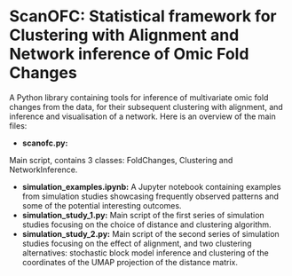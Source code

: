 # ScanOFC: Statistical framework for Clustering with Alignment and Network inference of Omic Fold Changes
A Python library containing tools for inference of multivariate omic fold changes from the data, for their subsequent clustering with alignment, and inference and visualisation of a network. Here is an overview of the main files:

- **scanofc.py:** 

Main script, contains 3 classes: FoldChanges, Clustering and NetworkInference. 
- **simulation_examples.ipynb:** 
A Jupyter notebook containing examples from simulation studies showcasing frequently observed patterns and some of the potential interesting outcomes.
- **simulation_study_1.py:**
Main script of the first series of simulation studies focusing on the choice of distance and clustering algorithm.
- **simulation_study_2.py:**
Main script of the second series of simulation studies focusing on the effect of alignment, and two clustering alternatives: stochastic block model inference and clustering of the coordinates of the UMAP projection of the distance matrix.

